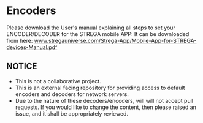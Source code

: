 # Encoders

Please download the User's manual explaining all steps to set your ENCODER/DECODER for the STREGA mobile APP:
It can be downloaded from here: 
    www.stregauniverse.com/Strega-App/Mobile-App-for-STREGA-devices-Manual.pdf


## NOTICE
- This is not a collaborative project.  
- This is an external facing repository for providing access to default encoders and decoders for network servers.  
- Due to the nature of these decoders/encoders, will will not accept pull requests.  If you would like to change the content, then please raised an issue, and it shall be appropriately reviewed.
